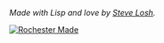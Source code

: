 <i>Made with Lisp and love by [Steve Losh][].</i>

<p><a href="http://rochestermade.com" title="Rochester Made"><img src="https://rochestermade.com/media/images/rochester-made-dark-on-light.png" alt="Rochester Made" title="Rochester Made" /></a></p>

[Steve Losh]: http://stevelosh.com/
[roc]: https://rochestermade.com/
